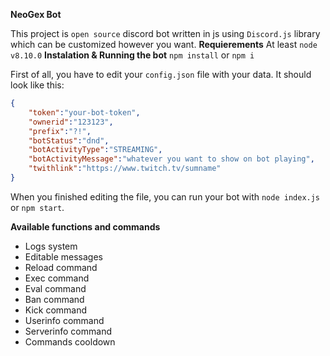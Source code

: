 **NeoGex Bot**

This project is `open source` discord bot written in js using `Discord.js` library which can be customized however you want.
**Requierements**
At least `node v8.10.0`
**Instalation & Running the bot**
`npm install` or `npm i`

First of all, you have to edit your `config.json` file with your data. It should look like this:
```json
{
    "token":"your-bot-token",
    "ownerid":"123123",
    "prefix":"?!",
    "botStatus":"dnd",
    "botActivityType":"STREAMING",
    "botActivityMessage":"whatever you want to show on bot playing",
    "twithlink":"https://www.twitch.tv/sumname"
}
```
When you finished editing the file, you can run your bot with `node index.js` or `npm start`.

**Available functions and commands**
- Logs system
- Editable messages
- Reload command
- Exec command
- Eval command
- Ban command
- Kick command
- Userinfo command
- Serverinfo command
- Commands cooldown
